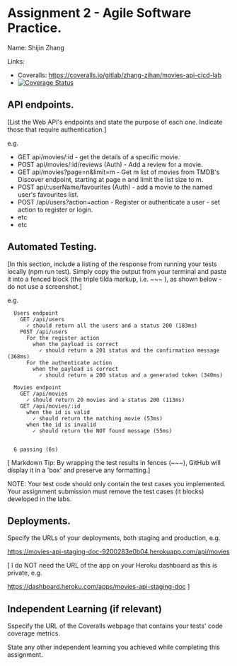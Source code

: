 # Assignment 2 - Agile Software Practice.

Name: Shijin Zhang

Links:
+ Coveralls: https://coveralls.io/gitlab/zhang-zihan/movies-api-cicd-lab
+ [![Coverage Status](https://coveralls.io/repos/github/Dovis01/Agile-Assignment2-Web-API/badge.svg?branch=main)](https://coveralls.io/github/Dovis01/Agile-Assignment2-Web-API?branch=main)

## API endpoints.

[List the Web API's endpoints and state the purpose of each one. Indicate those that require authentication.]
 
 e.g.

+ GET api/movies/:id - get the details of a specific movie.
+ POST api/movies/:id/reviews (Auth) - Add a review for a movie.
+ GET api/movies?page=n&limit=m - Get m list of movies from TMDB's Discover endpoint, starting at page n and limit the list size to m.  
+ POST api/:userName/favourites (Auth) - add a movie to the named user's favourites list.
+ POST /api/users?action=action - Register or authenticate a user - set action to register or login. 
+ etc
+ etc

## Automated Testing.

[In this section, include a listing of the response from running your tests locally (npm run test). Simply copy the output from your terminal and paste it into a fenced block (the triple tilda markup, i.e. ~~~ ), as shown below - do not use a screenshot.]

e.g. 
~~~
  Users endpoint
    GET /api/users 
      ✓ should return all the users and a status 200 (183ms)
    POST /api/users 
      For the register action
        when the payload is correct
          ✓ should return a 201 status and the confirmation message (368ms)
      For the authenticate action
        when the payload is correct
          ✓ should return a 200 status and a generated token (340ms)

  Movies endpoint
    GET /api/movies 
      ✓ should return 20 movies and a status 200 (113ms)
    GET /api/movies/:id
      when the id is valid
        ✓ should return the matching movie (53ms)
      when the id is invalid
        ✓ should return the NOT found message (55ms)


  6 passing (6s)
~~~

[ Markdown Tip: By wrapping the test results in fences (~~~), GitHub will display it in a 'box' and preserve any formatting.]

NOTE: Your test code should only contain the test cases you implemented. Your assignment submission  must remove the test cases (it blocks) developed in the labs.

## Deployments.

Specify the URLs of your deployments, both staging and production, e.g.

https://movies-api-staging-doc-9200283e0b04.herokuapp.com/api/movies

[ I do NOT need the URL of the app on your Heroku dashboard as this is private, e.g.

https://dashboard.heroku.com/apps/movies-api-staging-doc ]

## Independent Learning (if relevant)

Sspecify the URL of the Coveralls webpage that contains your tests' code coverage metrics.

State any other independent learning you achieved while completing this assignment.
